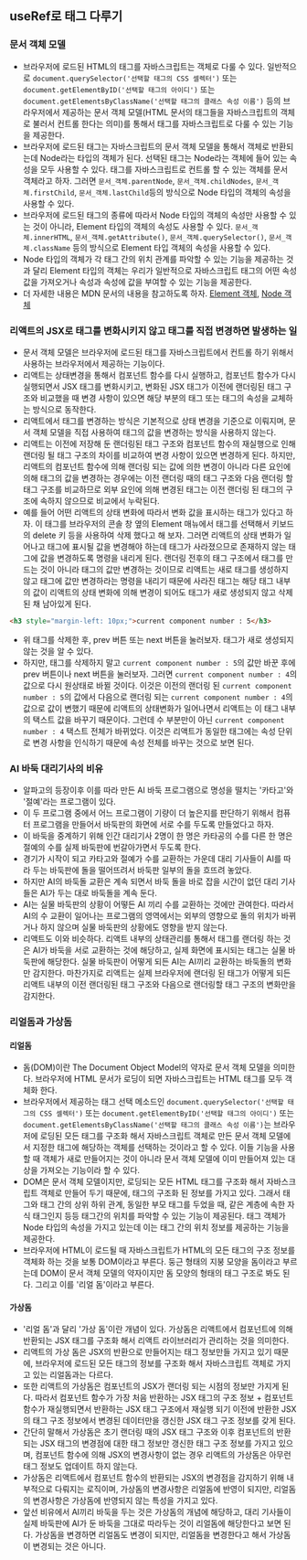 ## useRef로 태그 다루기

### 문서 객체 모델
- 브라우저에 로드된 HTML의 태그를 자바스크립트는 객체로 다룰 수 있다. 일반적으로 `document.querySelector('선택할 태그의 CSS 셀렉터')` 또는 `document.getElementByID('선택할 태그의 아이디')` 또는 `document.getElementsByClassName('선택할 태그의 클래스 속성 이름')` 등의 브라우저에서 제공하는 문서 객체 모델(HTML 문서의 태그들을 자바스크립트의 객체로 불러서 컨트롤 한다는 의미)를 통해서 태그를 자바스크립트로 다룰 수 있는 기능을 제공한다.
- 브라우저에 로드된 태그는 자바스크립트의 문서 객체 모델을 통해서 객체로 반환되는데 Node라는 타입의 객체가 된다. 선택된 태그는 Node라는 객체에 들어 있는 속성을 모두 사용할 수 있다. 태그를 자바스크립트로 컨트롤 할 수 있는 객체를 문서 객체라고 하자. 그러면 `문서_객체.parentNode`, `문서_객체.childNodes`, `문서_객체.firstChild`, `문서_객체.lastChild`등의 방식으로 Node 타입의 객체의 속성을 사용할 수 있다.
- 브라우저에 로드된 태그의 종류에 따라서 Node 타입의 객체의 속성만 사용할 수 있는 것이 아니라, Element 타입의 객체의 속성도 사용할 수 있다. `문서_객체.innerHTML`, `문서_객체.getAttribute()`, `문서_객체.querySelector()`, `문서_객체.className` 등의 방식으로 Element 타입 객체의 속성을 사용할 수 있다.
- Node 타입의 객체가 각 태그 간의 위치 관계를 파악할 수 있는 기능을 제공하는 것과 달리 Element 타입의 객체는 우리가 일반적으로 자바스크립트 태그의 어떤 속성 값을 가져오거나 속성과 속성에 값을 부여할 수 있는 기능을 제공한다.
- 더 자세한 내용은 MDN 문서의 내용을 참고하도록 하자. [Element 객체](https://developer.mozilla.org/ko/docs/Web/API/Element), [Node 객체](https://developer.mozilla.org/ko/docs/Web/API/Node)

### 리액트의 JSX로 태그를 변화시키지 않고 태그를 직접 변경하면 발생하는 일
- 문서 객체 모델은 브라우저에 로드된 태그를 자바스크립트에서 컨트롤 하기 위해서 사용하는 브라우저에서 제공하는 기능이다.
- 리액트는 상태변경을 통해서 컴포넌트 함수를 다시 실행하고, 컴포넌트 함수가 다시 실행되면서 JSX 태그를 변화시키고, 변화된 JSX 태그가 이전에 랜더링된 태그 구조와 비교했을 때 변경 사항이 있으면 해당 부분의 태그 또는 태그의 속성을 교체하는 방식으로 동작한다.
- 리액트에서 태그를 변경하는 방식은 기본적으로 상태 변경을 기준으로 이뤄지며, 문서 객체 모델을 직접 사용하여 태그의 값을 변경하는 방식을 사용하지 않는다.
- 리액트는 이전에 저장해 둔 랜더링된 태그 구조와 컴포넌트 함수의 재실행으로 인해 랜더링 될 태그 구조의 차이를 비교하여 변경 사항이 있으면 변경하게 된다. 하지만, 리액트의 컴포넌트 함수에 의해 랜더링 되는 값에 의한 변경이 아니라 다른 요인에 의해 태그의 값을 변경하는 경우에는 이전 랜더링 때의 태그 구조와 다음 랜더링 할 태그 구조를 비교하므로 외부 요인에 의해 변경된 태그는 이전 랜더링 된 태그의 구조에 속하지 않으므로  비교에서 누락된다.
- 예를 들어 어떤 리액트의 상태 변화에 따라서 변화 값을 표시하는 태그가 있다고 하자. 이 태그를 브라우저의 콘솔 창 옆의 Element 매뉴에서 태그를 선택해서 키보드의 delete 키 등을 사용하여 삭제 했다고 해 보자. 그러면 리액트의 상태 변화가 일어나고 태그에 표시될 값을 변경해야 하는데 태그가 사라졌으므로 존재하지 않는 태그에 값을 변경하도록 명령을 내리게 된다. 랜더링 전후의 태그 구조에서 태그를 만드는 것이 아니라 태그의 값만 변경하는 것이므로 리액트는 새로 태그를 생성하지 않고 태그에 값만 변경하라는 명령을 내리기 때문에 사라진 태그는 해당 태그 내부의 값이 리액트의 상태 변화에 의해 변경이 되어도 태그가 새로 생성되지 않고 삭제된 채 남아있게 된다.
```html
<h3 style="margin-left: 10px;">current component number : 5</h3>
```
- 위 태그를 삭제한 후, prev 버튼 또는 next 버튼을 눌러보자. 태그가 새로 생성되지 않는 것을 알 수 있다.
- 하지만, 태그를 삭제하지 말고 `current component number : 5`의 값만 바꾼 후에 prev 버튼이나 next 버튼을 눌러보자. 그러면 `current component number : 4`의 값으로 다시 원상태로 바뀔 것이다. 이것은 이전의 랜더링 된 `current component number : 5`의 값에서 다음으로 랜더링 되는 `current component number : 4`의 값으로 값이 변했기 때문에 리액트의 상태변화가 일어나면서 리액트는 이 태그 내부의 택스트 값을 바꾸기 때문이다. 그런데 수 부분만이 아닌 `current component number : 4` 택스트 전체가 바뀌었다. 이것은 리액트가 동일한 태그에는 속성 단위로 변경 사항을 인식하기 때문에 속성 전체를 바꾸는 것으로 보면 된다.

### AI 바둑 대리기사의 비유
- 알파고의 등장이후 이를 따라 만든 AI 바둑 프로그램으로 명성을 떨치는 '카타고'와 '절예'라는 프로그램이 있다.
- 이 두 프로그램 중에서 어느 프로그램이 기량이 더 높은지를 판단하기 위해서 컴퓨터 프로그램을 만들어서 바둑판의 화면에 서로 수를 두도록 만들었다고 하자.
- 이 바둑을 중계하기 위해 인간 대리기사 2명이 한 명은 카타공의 수를 다른 한 명은 절예의 수를 실제 바둑판에 번갈아가면서 두도록 한다.
- 경기가 시작이 되고 카타고와 절예가 수를 교환하는 가운데 대리 기사들이 AI를 따라 두는 바둑판에 돌을 떨어뜨려서 바둑판 일부의 돌을 흐뜨려 놓았다.
- 하지만 AI의 바둑돌 교환은 계속 되면서 바둑 돌을 바로 잡을 시간이 없던 대리 기사들은 AI가 두는 대로 바둑돌을 계속 둔다.
- AI는 실물 바둑판의 상황이 어떻든 AI 끼리 수를 교환하는 것에만 관여한다. 따라서 AI의 수 교환이 일어나는 프로그램의 영역에서는 외부의 영향으로 돌의 위치가 바뀌거나 하지 않으며 실물 바둑판의 상황에도 영향을 받지 않는다.
- 리액트도 이와 비슷하다. 리액트 내부의 상태관리를 통해서 태그를 랜더링 하는 것은 AI가 바둑을 서로 교환하는 것에 해당하고, 실제 화면에 표시되는 태그는 실물 바둑판에 해당한다. 실물 바둑판이 어떻게 되든 AI는 AI끼리 교환하는 바둑돌의 변화만 감지한다. 마찬가지로 리액트는 실제 브라우저에 랜더링 된 태그가 어떻게 되든 리액트 내부의 이전 랜더링된 태그 구조와 다음으로 랜더링할 태그 구조의 변화만을 감지한다.

### 리얼돔과 가상돔
#### 리얼돔
- 돔(DOM)이란 The Document Object Model의 약자로 문서 객체 모델을 의미한다. 브라우저에 HTML 문서가 로딩이 되면 자바스크립트는 HTML 태그를 모두 객체화 한다.
- 브라우저에서 제공하는 태그 선택 메소드인 `document.querySelector('선택할 태그의 CSS 셀렉터')` 또는 `document.getElementByID('선택할 태그의 아이디')` 또는 `document.getElementsByClassName('선택할 태그의 클래스 속성 이름')`는 브라우저에 로딩된 모든 태그를 구조화 해서 자바스크립트 객체로 만든 문서 객체 모델에서 지정한 태그에 해당하는 객체를 선택하는 것이라고 할 수 있다. 이들 기능을 사용할 때 객체가 새로 만들어지는 것이 아니라 문서 객체 모델에 이미 만들어져 있는 대상을 가져오는 기능이라 할 수 있다.
- DOM은 문서 객체 모델이지만, 로딩되는 모든 HTML 태그를 구조화 해서 자바스크립트 객체로 만들어 두기 때문에, 태그의 구조화 된 정보를 가지고 있다. 그래서 태그와 태그 간의 상위 하위 관계, 동일한 부모 태그를 두었을 때, 같은 계층에 속한 자식 태그인지 등등 태그간의 위치를 파악할 수 있는 기능이 제공된다. 태그 객체가 Node 타입의 속성을 가지고 있는데 이는 태그 간의 위치 정보를 제공하는 기능을 제공한다.
- 브라우저에 HTML이 로드될 때 자바스크립트가 HTML의 모든 태그의 구조 정보를 객체화 하는 것을 보통 DOM이라고 부른다. 둥근 형태의 지붕 모양을 돔이라고 부르는데 DOM이 문서 객체 모델의 약자이지만 돔 모양의 형태의 태그 구조로 봐도 된다. 그리고 이를 '리얼 돔'이라고 부른다.

#### 가상돔
- '리얼 돔'과 달리 '가상 돔'이란 개념이 있다. 가상돔은 리액트에서 컴포넌트에 의해 반환되는 JSX 태그를 구조화 해서 리액트 라이브러리가 관리하는 것을 의미한다.
- 리액트의 가상 돔은 JSX의 반환으로 만들어지는 태그 정보만들 가지고 있기 때문에, 브라우저에 로드된 모든 태그의 정보를 구조화 해서 자바스크립트 객체로 가지고 있는 리얼돔과는 다르다.
- 또한 리액트의 가상돔은 컴포넌트의 JSX가 랜더링 되는 시점의 정보만 가지게 된다. 따라서 컴포넌트 함수가 가장 처음 반환하는 JSX 태그의 구조 정보 + 컴포넌트 함수가 재실행되면서 반환하는 JSX 태그 구조에서 재실행 되기 이전에 반환한 JSX의 태그 구조 정보에서 변경된 데이터만을 갱신한 JSX 태그 구조 정보를 갖게 된다.
- 간단히 말해서 가상돔은 초기 랜더링 때의 JSX 태그 구조와 이후 컴포넌트의 반환되는 JSX 태그의 변경점에 대한 태그 정보만 갱신한 태그 구조 정보를 가지고 있으며, 컴포넌트 함수에 의해 JSX의 변경사항이 없는 경우 리액트의 가상돔은 아무런 태그 정보도 업데이트 하지 않는다.
- 가상돔은 리액트에서 컴포넌트 함수의 반환되는 JSX의 변경점을 감지하기 위해 내부적으로 다뤄지는 로직이며, 가상돔의 변경사항은 리얼돔에 반영이 되지만, 리얼돔의 변경사항은 가상돔에 반영되지 않는 특성을 가지고 있다.
- 앞선 비유에서 AI끼리 바둑을 두는 것은 가상돔의 개념에 해당하고, 대리 기사들이 실제 바둑판에 AI가 둔 바둑을 그대로 따라두는 것이 리얼돔에 해당한다고 보면 된다. 가상돔을 변경하면 리얼돔도 변경이 되지만, 리얼돔을 변경한다고 해서 가상돔이 변경되는 것은 아니다.